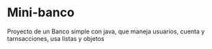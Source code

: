 # Mini-banco
Proyecto de un Banco simple con java, que maneja usuarios, cuenta y tarnsacciones, usa listas y objetos
